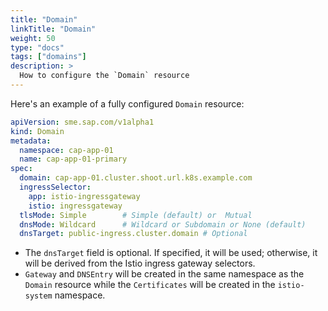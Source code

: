 ```yaml
---
title: "Domain"
linkTitle: "Domain"
weight: 50
type: "docs"
tags: ["domains"]
description: >
  How to configure the `Domain` resource
---
```


Here's an example of a fully configured `Domain` resource:

```yaml
apiVersion: sme.sap.com/v1alpha1
kind: Domain
metadata:
  namespace: cap-app-01
  name: cap-app-01-primary
spec:
  domain: cap-app-01.cluster.shoot.url.k8s.example.com
  ingressSelector:
    app: istio-ingressgateway
    istio: ingressgateway
  tlsMode: Simple        # Simple (default) or  Mutual
  dnsMode: Wildcard      # Wildcard or Subdomain or None (default)
  dnsTarget: public-ingress.cluster.domain # Optional
```

- The `dnsTarget` field is optional. If specified, it will be used; otherwise, it will be derived from the Istio ingress gateway selectors.
- `Gateway` and `DNSEntry` will be created in the same namespace as the `Domain` resource while the `Certificates` will be created in the `istio-system` namespace.
